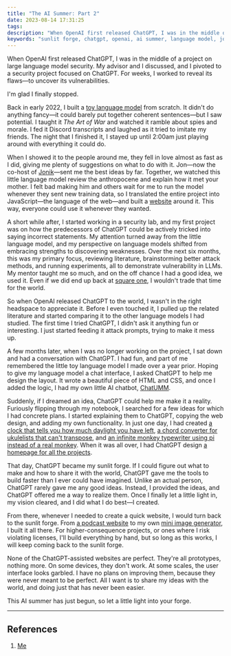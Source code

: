 ```yaml
---
title: "The AI Summer: Part 2"
date: 2023-08-14 17:31:25
tags:
description: "When OpenAI first released ChatGPT, I was in the middle of a project on large language model security. My advisor and I discussed, and I pivoted to a security project focused on ChatGPT. For weeks, I worked to reveal its flaws—to uncover its vulnerabilities. I'm glad I finally stopped. That day, ChatGPT became my sunlit forge. If I could figure out what to make and how to share it with the world, ChatGPT gave me the tools to build faster than I ever could have imagined. I provided the ideas, and ChatGPT offered me a way to realize them. Once I finally let a little light in, my vision cleared, and I did what I do best—I created."
keywords: "sunlit forge, chatgpt, openai, ai summer, language model, jonik, creative ai, ai security"
---
```



When OpenAI first released ChatGPT, I was in the middle of a project on large language model security. My advisor and I discussed, and I pivoted to a security project focused on ChatGPT. For weeks, I worked to reveal its flaws—to uncover its vulnerabilities. 

I'm glad I finally stopped.

Back in early 2022, I built a [toy language model](https://ronikbhaskar.github.io/projects/text_generator) from scratch. It didn't do anything fancy—it could barely put together coherent sentences—but I saw potential. I taught it *The Art of War* and watched it ramble about spies and morale. I fed it Discord transcripts and laughed as it tried to imitate my friends. The night that I finished it, I stayed up until 2:00am just playing around with everything it could do.

When I showed it to the people around me, they fell in love almost as fast as I did, giving me plenty of suggestions on what to do with it. Jon—now the co-host of [Jonik](https://jonikpodcast.github.io)—sent me the best ideas by far. Together, we watched this little language model review the anthropocene and explain how it met your mother. I felt bad making him and others wait for me to run the model whenever they sent new training data, so I translated the entire project into JavaScript—the language of the web—and built a [website](https://ronikbhaskar.github.io/text_generator/) around it. This way, everyone could use it whenever they wanted.

A short while after, I started working in a security lab, and my first project was on how the predecessors of ChatGPT could be actively tricked into saying incorrect statements. My attention turned away from the little language model, and my perspective on language models shifted from embracing strengths to discovering weaknesses. Over the next six months, this was my primary focus, reviewing literature, brainstorming better attack methods, and running experiments, all to demonstrate vulnerability in LLMs. My mentor taught me so much, and on the off chance I had a good idea, we used it. Even if we did end up back at [square one](https://ronikbhaskar.github.io/square-one/), I wouldn't trade that time for the world.

So when OpenAI released ChatGPT to the world, I wasn't in the right headspace to appreciate it. Before I even touched it, I pulled up the related literature and started comparing it to the other language models I had studied. The first time I tried ChatGPT, I didn't ask it anything fun or interesting. I just started feeding it attack prompts, trying to make it mess up. 

A few months later, when I was no longer working on the project, I sat down and had a conversation with ChatGPT. I had fun, and part of me remembered the little toy language model I made over a year prior. Hoping to give my language model a chat interface, I asked ChatGPT to help me design the layout. It wrote a beautiful piece of HTML and CSS, and once I added the logic, I had my own little AI chatbot, [ChatUMM](https://ronikbhaskar.github.io/chatgpt-mini-projects/chatumm/). 

Suddenly, if I dreamed an idea, ChatGPT could help me make it a reality. Furiously flipping through my notebook, I searched for a few ideas for which I had concrete plans. I started explaining them to ChatGPT, copying the web design, and adding my own functionality. In just one day, I had created [a clock that tells you how much daylight you have left](https://ronikbhaskar.github.io/chatgpt-mini-projects/daylight/), [a chord converter for ukulelists that can't transpose](https://ronikbhaskar.github.io/chatgpt-mini-projects/ukulelify/), and [an infinite monkey typewriter using pi instead of a real monkey](https://ronikbhaskar.github.io/chatgpt-mini-projects/the_daily_pi/). When it was all over, I had ChatGPT design [a homepage for all the projects](https://ronikbhaskar.github.io/chatgpt-mini-projects/).

That day, ChatGPT became my sunlit forge. If I could figure out what to make and how to share it with the world, ChatGPT gave me the tools to build faster than I ever could have imagined. Unlike an actual person, ChatGPT rarely gave me any good ideas. Instead, I provided the ideas, and ChatGPT offered me a way to realize them. Once I finally let a little light in, my vision cleared, and I did what I do best—I created. 

From there, whenever I needed to create a quick website, I would turn back to the sunlit forge. From [a podcast website](https://jonikpodcast.github.io) to my own [mini image generator](https://ronikbhaskar.github.io/chatgpt-mini-projects/small-e/), I built it all there. For higher-consequence projects, or ones where I risk violating licenses, I'll build everything by hand, but so long as this works, I will keep coming back to the sunlit forge. 

None of the ChatGPT-assisted websites are perfect. They're all prototypes, nothing more. On some devices, they don't work. At some scales, the user interface looks garbled. I have no plans on improving them, because they were never meant to be perfect. All I want is to share my ideas with the world, and doing just that has never been easier. 

This AI summer has just begun, so let a little light into your forge.

---
## References

1. [Me](https://ronikbhaskar.github.io)


